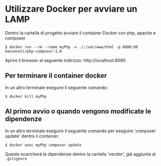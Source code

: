 # Utilizzare Docker per avviare un LAMP

Dentro la cartella di progetto avviare il container Docker con php, apache e composer

`$ docker run --rm --name myPhp -v ./:/var/www/html -p 8080:80 benvenuti/php-composer:1.0`

Aprire il browser al seguente indirizzo: 
http://localhost:8080

## Per terminare il container docker

In un altro terminale eseguire il seguente comando:

`$ docker kill myPhp`

## Al primo avvio o quando vengono modificate le dipendenze

In un altro terminale eseguire il seguente comando per eseguire 'composer update' dentro il container:

`$ docker exec myPhp composer update`

Questo scaricherà le dipendenze dentro la cartella 'vendor', già aggiunta al `.gitignore`

